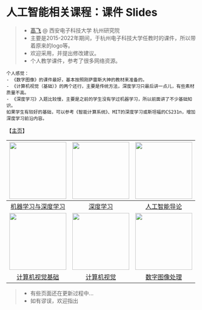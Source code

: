 # 人工智能相关课程：课件 Slides

> - [高飞](http://aiart.live) @ 西安电子科技大学 杭州研究院
> - 主要是2015-2022年期间，于杭州电子科技大学任教时的课件，所以带着原来的logo等。
> - 欢迎采用，并提出修改建议。
> - 个人教学课件，参考了很多网络资源。

``` 
个人感觉：
- 《数字图像》的课件最好，基本按照刚萨雷斯大神的教材来准备的。
- 《计算机视觉（基础）》的两个还行，主要是传统方法，深度学习只最后讲一点儿，有些素材质量不高。
- 《深度学习》入题比较慢，主要是之前的学生没有学过机器学习，所以前面讲了不少基础知识。
如果学生有较好的基础，可以参考《智能计算系统》、MIT的深度学习或斯坦福的CS231n，增加深度学习前沿内容。
```

【[主页](https://aiart.live/courses/)】

| <img title="" src="/imgs/mldl.jpg" alt="" height="150"> | <img title="" src="/imgs/dl.jpg" alt="" height="150"> | <img title="" src="/imgs/ai.jpg" alt="" height="150">  |
|:--------------------------------------------------------------:|:------------------------------------------------------------:|:-------------------------------------------------------------:|
| [机器学习与深度学习](mldl.md)  | [深度学习](dl.md)  | [人工智能导论](i2ai.md)   |
| <img title="" src="/imgs/cvf.jpg" alt="" height="150">  | <img title="" src="/imgs/cv.jpg" alt="" height="150"> | <img title="" src="/imgs/dip.jpg" alt="" height="150"> |
| [计算机视觉基础](cvf.md)   | [计算机视觉](cv.md)   | [数字图像处理](dip.md)  |

> - 有些页面还在更新过程中...
> - 如有谬误，欢迎指出
